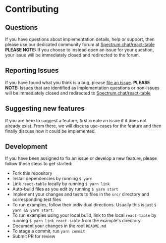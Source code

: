 # Contributing

## Questions

If you have questions about implementation details, help or support, then please use our dedicated community forum at [Spectrum.chat/react-table](https://spectrum.chat/react-table) **PLEASE NOTE:** If you choose to instead open an issue for your question, your issue will be immediately closed and redirected to the forum.

## Reporting Issues

If you have found what you think is a bug, please [file an issue](https://github.com/tannerlinsley/react-table/issues/new). **PLEASE NOTE:** Issues that are identified as implementation questions or non-issues will be immediately closed and redirected to [Spectrum.chat/react-table](https://spectrum.chat/react-table)

## Suggesting new features

If you are here to suggest a feature, first create an issue if it does not already exist. From there, we will discuss use-cases for the feature and then finally discuss how it could be implemented.

## Development

If you have been assigned to fix an issue or develop a new feature, please follow these steps to get started:

- Fork this repository
- Install dependencies by running `$ yarn`
- Link `react-table` locally by running `$ yarn link`
- Auto-build files as you edit by running `$ yarn start`
- Implement your changes and tests to files in the `src/` directory and corresponding test files
- To run examples, follow their individual directions. Usually this is just `$ yarn && yarn start`.
- To run examples using your local build, link to the local `react-table` by running `$ yarn link react-table` from the example's directory
- Document your changes in the root `README.md`
- To stage a commit, run `yarn commit`
- Submit PR for review
